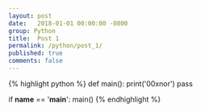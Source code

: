 ```yaml
---
layout: post
date:   2018-01-01 00:00:00 -0800
group: Python
title:  Post 1
permalink: /python/post_1/
published: true
comments: false
---
```


{% highlight python %}
def main():
  print('00xnor')
  pass

if __name__ == '__main__': main()
{% endhighlight %}

